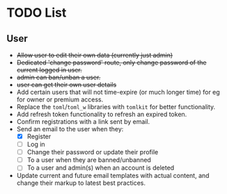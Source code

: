 # TODO List

## User

- ~~Allow user to edit their own data (currently just admin)~~
- ~~Dedicated 'change password' route, only change password of the current logged
  in user.~~
- ~~admin can ban/unban a user.~~
- ~~user can get their own user details~~
- Add certain users that will not time-expire (or much longer time) for eg for
  owner or premium access.
- Replace the `toml`/`toml_w` libraries with `tomlkit` for better functionality.
- Add refresh token functionality to refresh an expired token.
- Confirm registrations with a link sent by email.
- Send an email to the user when they:
  - [x] Register
  - [ ] Log in
  - [ ] Change their password or update their profile
  - [ ] To a user when they are banned/unbanned
  - [ ] To a user and admin(s) when an account is deleted
- Update current and future email templates with actual content, and change
  their markup to latest best practices.

